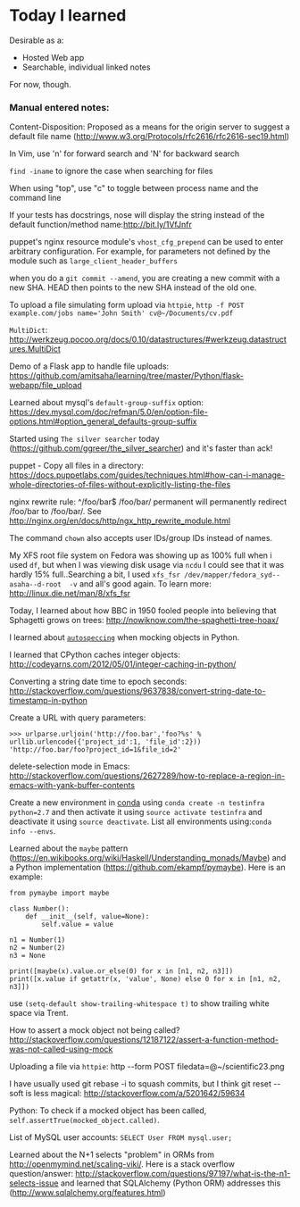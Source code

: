 # Today I learned

Desirable as a:

- Hosted Web app
- Searchable, individual linked notes

For now, though.


### Manual entered notes:

Content-Disposition: Proposed as a means for the origin server to suggest a default file name 
(http://www.w3.org/Protocols/rfc2616/rfc2616-sec19.html)


In Vim, use 'n' for forward search and 'N' for backward search


`find -iname` to ignore the case when searching for files


When using "top", use "c" to toggle between process name and the command line


If your tests has docstrings, nose will display the string instead of
the default function/method name:http://bit.ly/1VfJnfr


puppet's nginx resource module's `vhost_cfg_prepend` can be used to enter arbitrary configuration. For example, for parameters not defined by the module such as `large_client_header_buffers`


when you do a `git commit --amend`, you are creating a new commit with a new SHA. HEAD then points to the new SHA instead of the old one.


To upload a file simulating form upload via `httpie`, `http -f POST example.com/jobs name='John Smith' cv@~/Documents/cv.pdf`


`MultiDict`: http://werkzeug.pocoo.org/docs/0.10/datastructures/#werkzeug.datastructures.MultiDict


Demo of a Flask app to handle file uploads: https://github.com/amitsaha/learning/tree/master/Python/flask-webapp/file_upload


Learned about mysql's ``default-group-suffix`` option: https://dev.mysql.com/doc/refman/5.0/en/option-file-options.html#option_general_defaults-group-suffix


Started using `The silver searcher` today (https://github.com/ggreer/the_silver_searcher) and it's faster than ack!


puppet - Copy all files in a directory: https://docs.puppetlabs.com/guides/techniques.html#how-can-i-manage-whole-directories-of-files-without-explicitly-listing-the-files


nginx rewrite rule: ^/foo/bar$ /foo/bar/ permanent will permanently redirect /foo/bar to /foo/bar/. See http://nginx.org/en/docs/http/ngx_http_rewrite_module.html 


The command ``chown`` also accepts user IDs/group IDs instead of names.

My XFS root file system on Fedora was showing up as 100% full when i used `df`, but when I was viewing disk usage via `ncdu` I could see that it was hardly 15% full..Searching a bit, I used `xfs_fsr /dev/mapper/fedora_syd--asaha--d-root  -v` and all's good again. To learn more: http://linux.die.net/man/8/xfs_fsr


Today, I learned about how BBC in 1950 fooled people into believing that Sphagetti grows on trees: http://nowiknow.com/the-spaghetti-tree-hoax/ 


I learned about [`autospeccing`](https://docs.python.org/3/library/unittest.mock.html#autospeccing) when mocking objects in Python.


I learned that CPython caches integer objects: http://codeyarns.com/2012/05/01/integer-caching-in-python/


Converting a string date time to epoch seconds: http://stackoverflow.com/questions/9637838/convert-string-date-to-timestamp-in-python


Create a URL with query parameters: 
```
>>> urlparse.urljoin('http://foo.bar','foo?%s' % urllib.urlencode({'project_id':1, 'file_id':2}))
'http://foo.bar/foo?project_id=1&file_id=2'
```


delete-selection mode in Emacs: http://stackoverflow.com/questions/2627289/how-to-replace-a-region-in-emacs-with-yank-buffer-contents


Create a new environment in [conda](http://conda.pydata.org/docs/index.html) using ``conda create -n testinfra python=2.7`` and then activate it using ``source activate testinfra`` and deactivate it using ``source deactivate``. List all environments using:``conda info --envs``.


Learned about the ``maybe`` pattern (https://en.wikibooks.org/wiki/Haskell/Understanding_monads/Maybe) and a Python implementation (https://github.com/ekampf/pymaybe). Here is an example:
```
from pymaybe import maybe

class Number():
    def __init__(self, value=None):
        self.value = value

n1 = Number(1)
n2 = Number(2)
n3 = None

print([maybe(x).value.or_else(0) for x in [n1, n2, n3]])
print([x.value if getattr(x, 'value', None) else 0 for x in [n1, n2, n3]])
```


use ``(setq-default show-trailing-whitespace t)`` to show trailing white space via Trent.

How to assert a mock object not being called? http://stackoverflow.com/questions/12187122/assert-a-function-method-was-not-called-using-mock


Uploading a file via ``httpie``: http --form POST <blah> filedata=@~/scientific23.png 


I have usually used git rebase -i to squash commits, but I think git reset --soft is less magical: http://stackoverflow.com/a/5201642/59634


Python: To check if a mocked object has been called, ``self.assertTrue(mocked_object.called)``.


List of MySQL user accounts: ``SELECT User FROM mysql.user;``


Learned about the N+1 selects "problem" in ORMs from http://openmymind.net/scaling-viki/. Here is a stack overflow question/answer: http://stackoverflow.com/questions/97197/what-is-the-n1-selects-issue and learned that SQLAlchemy (Python ORM) addresses this (http://www.sqlalchemy.org/features.html)
